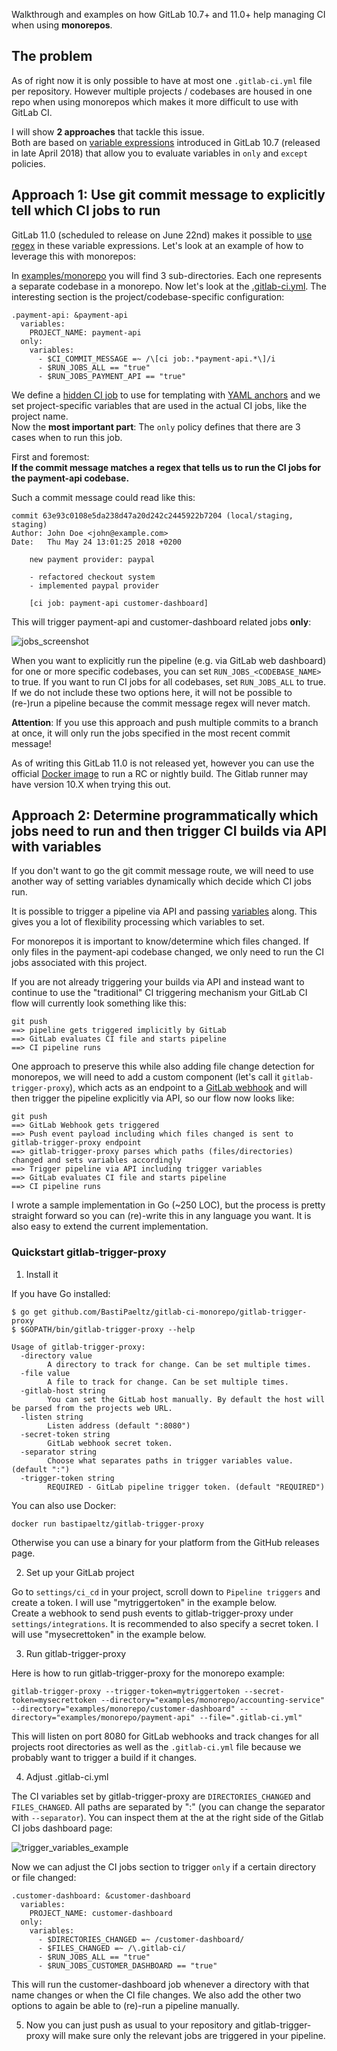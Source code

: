Walkthrough and examples on how GitLab 10.7+ and 11.0+ help managing CI when using **monorepos**.

## The problem

As of right now it is only possible to have at most one `.gitlab-ci.yml` file per repository. However multiple projects / codebases are housed in one repo when using monorepos which makes it more difficult to use with GitLab CI.

I will show **2 approaches** that tackle this issue.  
Both are based on [variable expressions](https://docs.gitlab.com/ce/ci/variables/README.html#variables-expressions) introduced in GitLab 10.7 (released in late April 2018) that allow you to evaluate variables in `only` and `except` policies.

## Approach 1: Use git commit message to explicitly tell which CI jobs to run
GitLab 11.0 (scheduled to release on June 22nd) makes it possible to [use regex](https://docs.gitlab.com/ce/ci/variables/README.html#supported-syntax) in these variable expressions. Let's look at an example of how to leverage this with monorepos:

In [examples/monorepo](./examples/monorepo) you will find 3 sub-directories. Each one represents a separate codebase in a monorepo. Now let's look at the [.gitlab-ci.yml](./examples/monorepo/.gitlab-ci.yml). The interesting section is the project/codebase-specific configuration:

```
.payment-api: &payment-api
  variables:
    PROJECT_NAME: payment-api
  only:
    variables:
      - $CI_COMMIT_MESSAGE =~ /\[ci job:.*payment-api.*\]/i
      - $RUN_JOBS_ALL == "true"
      - $RUN_JOBS_PAYMENT_API == "true"
```

We define a [hidden CI job](https://docs.gitlab.com/ce/ci/yaml/README.html#hidden-keys-jobs) to use for templating with [YAML anchors](https://docs.gitlab.com/re/ci/yaml/README.html#anchors) and we set project-specific variables that are used in the actual CI jobs, like the project name.  
Now the **most important part**: The `only` policy defines that there are 3 cases when to run this job.

First and foremost:  
**If the commit message matches a regex that tells us to run the CI jobs for the payment-api codebase.**

Such a commit message could read like this:

```
commit 63e93c0108e5da238d47a20d242c2445922b7204 (local/staging, staging)
Author: John Doe <john@example.com>
Date:   Thu May 24 13:01:25 2018 +0200

    new payment provider: paypal

    - refactored checkout system
    - implemented paypal provider

    [ci job: payment-api customer-dashboard]
```

This will trigger payment-api and customer-dashboard related jobs **only**:

![jobs_screenshot](./examples/images/jobs_screenshot.png)

When you want to explicitly run the pipeline (e.g. via GitLab web dashboard) for one or more specific codebases, you can set `RUN_JOBS_<CODEBASE_NAME>` to true. If you want to run CI jobs for all codebases, set `RUN_JOBS_ALL` to true. If we do not include these two options here, it will not be possible to (re-)run a pipeline because the commit message regex will never match.

**Attention**: If you use this approach and push multiple commits to a branch at once, it will only run the jobs specified in the most recent commit message!

As of writing this GitLab 11.0 is not released yet, however you can use the official [Docker image](https://hub.docker.com/r/gitlab/gitlab-ce/tags/) to run a RC or nightly build. The Gitlab runner may have version 10.X when trying this out.

## Approach 2: Determine programmatically which jobs need to run and then trigger CI builds via API with variables

If you don't want to go the git commit message route, we will need to use another way of setting variables dynamically which decide which CI jobs run.

It is possible to trigger a pipeline via API and passing [variables](https://docs.gitlab.com/ce/ci/triggers/README.html#pass-job-variables-to-a-trigger) along. This gives you a lot of flexibility processing which variables to set.

For monorepos it is important to know/determine which files changed. If only files in the payment-api codebase changed, we only need to run the CI jobs associated with this project.

If you are not already triggering your builds via API and instead want to continue to use the "traditional" CI triggering mechanism your GitLab CI flow will currently look something like this:

```
git push
==> pipeline gets triggered implicitly by GitLab
==> GitLab evaluates CI file and starts pipeline
==> CI pipeline runs
```

One approach to preserve this while also adding file change detection for monorepos, we will need to add a custom component (let's call it `gitlab-trigger-proxy`), which acts as an endpoint to a [GitLab webhook](https://docs.gitlab.com/ce/user/project/integrations/webhooks.html) and will then trigger the pipeline explicitly via API, so our flow now looks like:

```
git push
==> GitLab Webhook gets triggered
==> Push event payload including which files changed is sent to gitlab-trigger-proxy endpoint
==> gitlab-trigger-proxy parses which paths (files/directories) changed and sets variables accordingly
==> Trigger pipeline via API including trigger variables
==> GitLab evaluates CI file and starts pipeline
==> CI pipeline runs
```

I wrote a sample implementation in Go (~250 LOC), but the process is pretty straight forward so you can (re)-write this in any language you want. It is also easy to extend the current implementation.

### Quickstart gitlab-trigger-proxy

1. Install it

If you have Go installed:

```
$ go get github.com/BastiPaeltz/gitlab-ci-monorepo/gitlab-trigger-proxy
$ $GOPATH/bin/gitlab-trigger-proxy --help

Usage of gitlab-trigger-proxy:
  -directory value
    	A directory to track for change. Can be set multiple times.
  -file value
    	A file to track for change. Can be set multiple times.
  -gitlab-host string
    	You can set the GitLab host manually. By default the host will be parsed from the projects web URL.
  -listen string
    	Listen address (default ":8080")
  -secret-token string
    	GitLab webhook secret token.
  -separator string
    	Choose what separates paths in trigger variables value. (default ":")
  -trigger-token string
    	REQUIRED - GitLab pipeline trigger token. (default "REQUIRED")
```

You can also use Docker:

```
docker run bastipaeltz/gitlab-trigger-proxy
```

Otherwise you can use a binary for your platform from the GitHub releases page.

2. Set up your GitLab project

Go to `settings/ci_cd` in your project, scroll down to `Pipeline triggers` and create a token. I will use "mytriggertoken" in the example below.  
Create a webhook to send push events to gitlab-trigger-proxy under `settings/integrations`. It is recommended to also specify a secret token. I will use "mysecrettoken" in the example below.

3. Run gitlab-trigger-proxy

Here is how to run gitlab-trigger-proxy for the monorepo example:

```
gitlab-trigger-proxy --trigger-token=mytriggertoken --secret-token=mysecrettoken --directory="examples/monorepo/accounting-service" --directory="examples/monorepo/customer-dashboard" --directory="examples/monorepo/payment-api" --file=".gitlab-ci.yml"
```

This will listen on port 8080 for GitLab webhooks and track changes for all projects root directories as well as the `.gitlab-ci.yml` file because we probably want to trigger a build if it changes.

4. Adjust .gitlab-ci.yml

The CI variables set by gitlab-trigger-proxy are `DIRECTORIES_CHANGED` and `FILES_CHANGED`. All paths are separated by ":" (you can change the separator with `--separator`). You can inspect them at the at the right side of the Gitlab CI jobs dashboard page:

![trigger_variables_example](./examples/images/trigger_variables_example.png)

Now we can adjust the CI jobs section to trigger `only` if a certain directory or file changed:

```
.customer-dashboard: &customer-dashboard
  variables:
    PROJECT_NAME: customer-dashboard
  only:
    variables:
      - $DIRECTORIES_CHANGED =~ /customer-dashboard/
      - $FILES_CHANGED =~ /\.gitlab-ci/
      - $RUN_JOBS_ALL == "true"
      - $RUN_JOBS_CUSTOMER_DASHBOARD == "true"
```

This will run the customer-dashboard job whenever a directory with that name changes or when the CI file changes. We also add the other two options to again be able to (re)-run a pipeline manually.

5. Now you can just push as usual to your repository and gitlab-trigger-proxy will make sure only the relevant jobs are triggered in your pipeline.